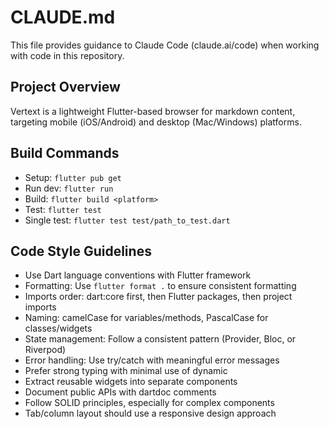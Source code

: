 # CLAUDE.md

This file provides guidance to Claude Code (claude.ai/code) when working with code in this repository.

## Project Overview
Vertext is a lightweight Flutter-based browser for markdown content, targeting mobile (iOS/Android) and desktop (Mac/Windows) platforms.

## Build Commands
- Setup: `flutter pub get`
- Run dev: `flutter run`
- Build: `flutter build <platform>`
- Test: `flutter test`
- Single test: `flutter test test/path_to_test.dart`

## Code Style Guidelines
- Use Dart language conventions with Flutter framework
- Formatting: Use `flutter format .` to ensure consistent formatting
- Imports order: dart:core first, then Flutter packages, then project imports
- Naming: camelCase for variables/methods, PascalCase for classes/widgets
- State management: Follow a consistent pattern (Provider, Bloc, or Riverpod)
- Error handling: Use try/catch with meaningful error messages
- Prefer strong typing with minimal use of dynamic
- Extract reusable widgets into separate components
- Document public APIs with dartdoc comments
- Follow SOLID principles, especially for complex components
- Tab/column layout should use a responsive design approach